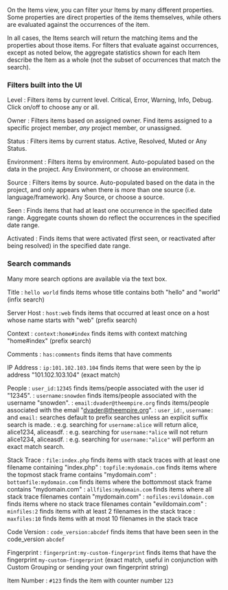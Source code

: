 On the Items view, you can filter your Items by many different properties. Some properties are
direct properties of the items themselves, while others are evaluated against the occurrences of the
item.

In all cases, the Items search will return the matching items and the properties about those items.
For filters that evaluate against occurrences, except as noted below, the aggregate statistics shown
for each Item describe the Item as a whole (not the subset of occurrences that match the search).

### Filters built into the UI

Level
: Filters items by current level. Critical, Error, Warning, Info, Debug. Click on/off to choose
  any or all.
 
Owner
: Filters items based on assigned owner. Find items assigned to a specific project member, _any_ project member, or unassigned.

Status
: Filters items by current status. Active, Resolved, Muted or Any Status.

Environment
: Filters items by environment. Auto-populated based on the data in the project. Any Environment,
  or choose an environment.

Source
: Filters items by source. Auto-populated based on the data in the project, and only appears when
  there is more than one source (i.e. language/framework). Any Source, or choose a source.

Seen
: Finds items that had at least one occurrence in the specified date range. Aggregate counts shown
  do reflect the occurrences in the specified date range.

Activated
: Finds items that were activated (first seen, or reactivated after being resolved) in the specified
  date range.

### Search commands

Many more search options are available via the text box.

Title
:  `hello world` finds items whose title contains both "hello" and "world" (infix search)

Server Host
: `host:web` finds items that occurred at least once on a host whose name starts with "web"
  (prefix search)

Context
: `context:home#index` finds items with context matching "home#index" (prefix search)

Comments
: `has:comments` finds items that have comments

IP Address
: `ip:101.102.103.104` finds items that were seen by the ip address "101.102.103.104" (exact match)

People
: `user_id:12345` finds items/people associated with the user id "12345".
: `username:snowden` finds items/people associated with the username "snowden".
: `email:dvader@theempire.org` finds items/people associated with the email "dvader@theempire.org".
: `user_id:`, `username:` and `email:` searches default to prefix searches unless an explicit suffix
  search is made.
: e.g. searching for `username:alice` will return alice, alice1234, aliceasdf.
: e.g. searching for `username:*alice` will not return alice1234, aliceasdf.
: e.g. searching for `username:"alice"` will perform an exact match search.

Stack Trace
: `file:index.php` finds items with stack traces with at least one filename containing "index.php"
: `topfile:mydomain.com` finds items where the topmost stack frame contains "mydomain.com"
: `bottomfile:mydomain.com` finds items where the bottommost stack frame contains "mydomain.com"
: `allfiles:mydomain.com` finds items where all stack trace filenames contain "mydomain.com"
: `nofiles:evildomain.com` finds items where no stack trace filenames contain "evildomain.com"
: `minfiles:2` finds items with at least 2 filenames in the stack trace
: `maxfiles:10` finds items with at most 10 filenames in the stack trace

Code Version
: `code_version:abcdef` finds items that have been seen in the code_version `abcdef`

Fingerprint
: `fingerprint:my-custom-fingerprint` finds items that have the fingerprint `my-custom-fingerprint` (exact match, useful in conjunction with Custom Grouping or sending your own fingerprint string)

Item Number
: `#123` finds the item with counter number `123`
